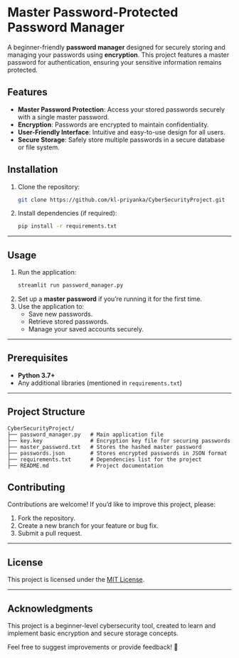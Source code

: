 # Master Password-Protected Password Manager  

A beginner-friendly **password manager** designed for securely storing and managing your passwords using **encryption**. This project features a master password for authentication, ensuring your sensitive information remains protected.  

## Features  
- **Master Password Protection**: Access your stored passwords securely with a single master password.  
- **Encryption**: Passwords are encrypted to maintain confidentiality.  
- **User-Friendly Interface**: Intuitive and easy-to-use design for all users.  
- **Secure Storage**: Safely store multiple passwords in a secure database or file system.

## Installation  
1. Clone the repository:  
   ```bash
   git clone https://github.com/kl-priyanka/CyberSecurityProject.git
2. Install dependencies (if required):  
   ```bash
   pip install -r requirements.txt
   ```  

---

## Usage  
1. Run the application:  
   ```bash
   streamlit run password_manager.py
   ```  
2. Set up a **master password** if you’re running it for the first time.  
3. Use the application to:  
   - Save new passwords.  
   - Retrieve stored passwords.  
   - Manage your saved accounts securely.  

---

## Prerequisites  
- **Python 3.7+**  
- Any additional libraries (mentioned in `requirements.txt`)  

---

## Project Structure  
```
CyberSecurityProject/
├── password_manager.py   # Main application file
├── key.key               # Encryption key file for securing passwords
├── master_password.txt   # Stores the hashed master password
├── passwords.json        # Stores encrypted passwords in JSON format
├── requirements.txt      # Dependencies list for the project
├── README.md             # Project documentation
```  

## Contributing  
Contributions are welcome! If you’d like to improve this project, please:  
1. Fork the repository.  
2. Create a new branch for your feature or bug fix.  
3. Submit a pull request.  

---

## License  
This project is licensed under the [MIT License](LICENSE).  

---

## Acknowledgments  
This project is a beginner-level cybersecurity tool, created to learn and implement basic encryption and secure storage concepts.  

Feel free to suggest improvements or provide feedback! 🚀  
